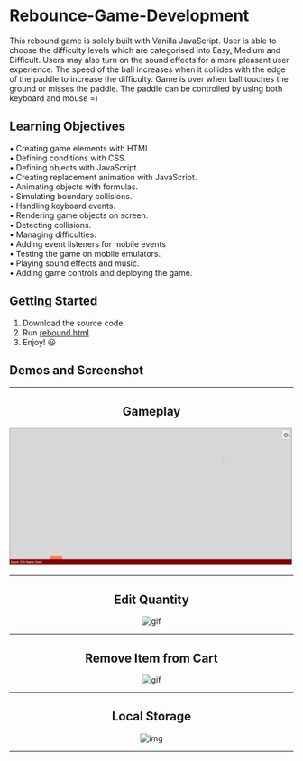 # Rebounce-Game-Development
This rebound game is solely built with Vanilla JavaScript. User is able to choose the difficulty levels which are categorised into Easy, Medium and Difficult. Users may also turn on the sound effects for a more pleasant user experience. The speed of the ball increases when it collides with the edge of the paddle to increase the difficulty. Game is over when ball touches the ground or misses the paddle. The paddle can be controlled by using both keyboard and mouse =)

## Learning Objectives  
  •	Creating game elements with HTML.
  <br> •	Defining conditions with CSS.
  <br> •	Defining objects with JavaScript.
  <br> •	Creating replacement animation with JavaScript.
  <br> •	Animating objects with formulas.
  <br> •	Simulating boundary collisions.
  <br> •	Handling keyboard events.
  <br> •	Rendering game objects on screen.
  <br> •	Detecting collisions.
  <br> •	Managing difficulties.
  <br> •  Adding event listeners for mobile events
  <br> •	Testing the game on mobile emulators.
  <br> •	Playing sound effects and music. 
  <br> •	Adding game controls and deploying the game. 


## Getting Started
1. Download the source code. 
2. Run [rebound.html](/Rebounce-Game-Development/rebound.html).
3. Enjoy! 😃 


## Demos and Screenshot 

-----

<div align="center">
  <h2>Gameplay</h2>
<img src="images/game.gif" alt="gif">
</div>

-----

<div align="center">
  <h2>Edit Quantity</h2>
<img src="images/editquantity.gif" alt="gif">
</div>

-----

<div align="center">
  <h2>Remove Item from Cart</h2>
<img src="images/removeitem.gif" alt="gif">
</div>

-----

<div align="center">
  <h2>Local Storage</h2>
<img src="images/localstorage.PNG" alt="img">
</div>

-----
